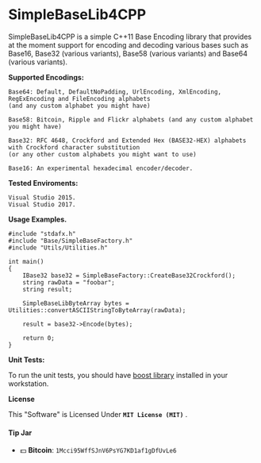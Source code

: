 # SimpleBaseLib4CPP
SimpleBaseLib4CPP is a simple C++11 Base Encoding library that provides at the moment support for encoding and decoding various bases such as Base16, Base32 (various variants), Base58 (various variants) and Base64 (various variants).

**Supported Encodings:**

    Base64: Default, DefaultNoPadding, UrlEncoding, XmlEncoding, RegExEncoding and FileEncoding alphabets 
    (and any custom alphabet you might have)
    
    Base58: Bitcoin, Ripple and Flickr alphabets (and any custom alphabet you might have)

	Base32: RFC 4648, Crockford and Extended Hex (BASE32-HEX) alphabets with Crockford character substitution 
    (or any other custom alphabets you might want to use)   
    
    Base16: An experimental hexadecimal encoder/decoder.

**Tested Enviroments:**
     
    Visual Studio 2015.
    Visual Studio 2017.

    
**Usage Examples.**

    #include "stdafx.h"
    #include "Base/SimpleBaseFactory.h"
	#include "Utils/Utilities.h"

    int main()
    {
        IBase32 base32 = SimpleBaseFactory::CreateBase32Crockford();
        string rawData = "foobar";
		string result;

        SimpleBaseLibByteArray bytes = Utilities::convertASCIIStringToByteArray(rawData);
        
		result = base32->Encode(bytes);
		        
        return 0;
    }

 **Unit Tests:**

To run the unit tests, you should have [boost library](http://www.boost.org/) installed in your workstation.
    
**License**

This "Software" is Licensed Under  **`MIT License (MIT)`** .

#### Tip Jar
* :dollar: **Bitcoin**: `1Mcci95WffSJnV6PsYG7KD1af1gDfUvLe6`



